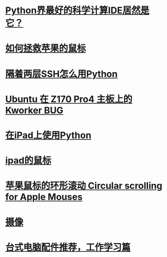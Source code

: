 # [Python界最好的科学计算IDE居然是它？](./200128env_setup/readme.md)
# [如何拯救苹果的鼠标](./200130elegant_junk/readme.md)
# [隔着两层SSH怎么用Python](./200131double_ssh/readme.md)
# [Ubuntu 在 Z170 Pro4 主板上的 Kworker BUG](./200206/readme.md)
# [在iPad上使用Python](./200212remote_python/readme.md)
# [ipad的鼠标](./200324ipad_cursor/readme.md)
# [苹果鼠标的环形滚动 Circular scrolling for Apple Mouses ](./200330clickwheel_mouse/readme.md)
# [摄像](./201212video/readme.md)
# [台式电脑配件推荐，工作学习篇](./210531/readme.md)
